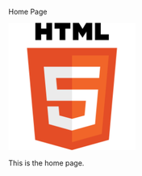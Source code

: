 Home Page

<div class="center">
    <img src="html-logo.png" width="50%" />
</div>

This is the home page.